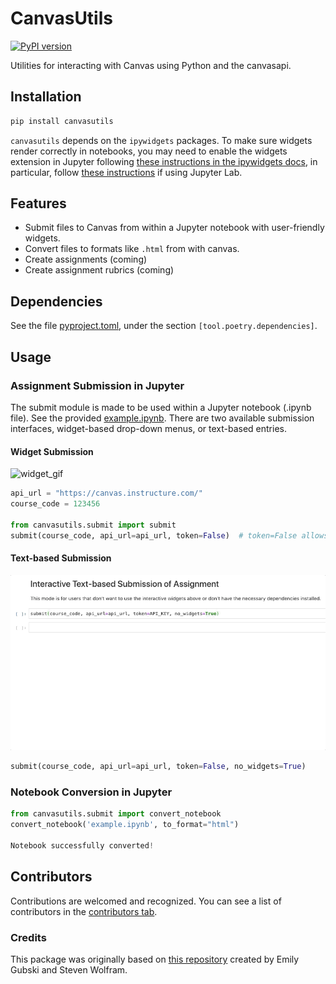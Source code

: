 # CanvasUtils
[![PyPI version](https://badge.fury.io/py/canvasutils.svg)](https://badge.fury.io/py/canvasutils)

Utilities for interacting with Canvas using Python and the canvasapi.

## Installation

```bash
pip install canvasutils
```

`canvasutils` depends on the `ipywidgets` packages. To make sure widgets render correctly in notebooks, you may need to enable the widgets extension in Jupyter following [these instructions in the ipywidgets docs](https://ipywidgets.readthedocs.io/en/latest/user_install.html#installation), in particular, follow [these instructions](https://ipywidgets.readthedocs.io/en/latest/user_install.html#installing-the-jupyterlab-extension) if using Jupyter Lab.

## Features

- Submit files to Canvas from within a Jupyter notebook with user-friendly widgets.
- Convert files to formats like `.html` from with canvas.
- Create assignments (coming)
- Create assignment rubrics (coming)

## Dependencies

See the file [pyproject.toml](pyproject.toml), under the section `[tool.poetry.dependencies]`.

## Usage

### Assignment Submission in Jupyter

The submit module is made to be used within a Jupyter notebook (.ipynb file). See the provided [example.ipynb](example.ipynb). There are two available submission interfaces, widget-based drop-down menus, or text-based entries.

#### Widget Submission

![widget_gif](docs/img/canvasutils_widget.gif)

```python
api_url = "https://canvas.instructure.com/"
course_code = 123456

from canvasutils.submit import submit
submit(course_code, api_url=api_url, token=False)  # token=False allows you to enter token interactively
```

#### Text-based Submission

![text_gif](docs/img/canvasutils_text.gif)

```python
submit(course_code, api_url=api_url, token=False, no_widgets=True)
```

### Notebook Conversion in Jupyter

```python
from canvasutils.submit import convert_notebook
convert_notebook('example.ipynb', to_format="html")

Notebook successfully converted!
```

## Contributors

Contributions are welcomed and recognized. You can see a list of contributors in the [contributors tab](https://github.com/TomasBeuzen/canvasutils/graphs/contributors).

### Credits

This package was originally based on [this repository](https://github.com/eagubsi/JupyterCanvasSubmit) created by Emily Gubski and Steven Wolfram.
